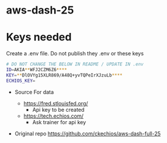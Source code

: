# aws-dash-25

# Keys needed

Create a .env file. Do not publish they .env or these keys

```bash
# DO NOT CHANGE THE BELOW IN README / UPDATE IN .env
ID=AKIA**WFJ2CZM6Z6****
KEY=**DlOVYg15XLR869/A48Q+yvTQPeIrXJzuLb****
ECHIOS_KEY=
```

- Source For data
  - https://fred.stlouisfed.org/
    - Api key to be created
  - https://tech.echios.com/
    - Ask trainer for api key

- Original repo https://github.com/ckechios/aws-dash-full-25
